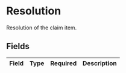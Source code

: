 # Resolution

Resolution of the claim item.


## Fields

| Field       | Type        | Required    | Description |
| ----------- | ----------- | ----------- | ----------- |